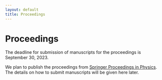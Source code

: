 ```yaml
---
layout: default
title: Proceedings
---
```


# Proceedings

The deadline for submission of manuscripts for the proceedings is September 30, 2023.

We plan to publish the proceedings from [Springer Proceedings in Physics](https://www.springer.com/series/361).
The details on how to submit manuscripts will be given here later.
